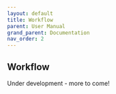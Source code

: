 ```yaml
---
layout: default
title: Workflow
parent: User Manual
grand_parent: Documentation
nav_order: 2
---
```

## Workflow

Under development - more to come!